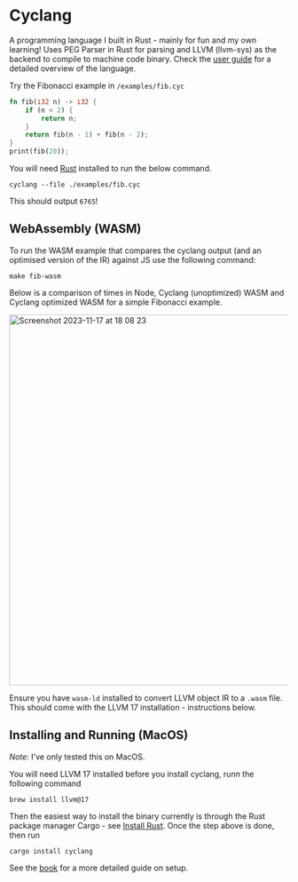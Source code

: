 # Cyclang

A programming language I built in Rust - mainly for fun and my own learning! Uses PEG Parser in Rust for parsing and LLVM (llvm-sys) as the backend to compile to machine code binary. Check the [user guide](https://lyledean1.github.io/cyclang/overview.html) for a detailed overview of the language.

Try the Fibonacci example in `/examples/fib.cyc`

```rust
fn fib(i32 n) -> i32 {
    if (n < 2) {
        return n;
    }
    return fib(n - 1) + fib(n - 2);
}
print(fib(20));
```

You will need [Rust](https://www.rust-lang.org/tools/install) installed to run the below command.

```
cyclang --file ./examples/fib.cyc
```

This should output `6765`! 

## WebAssembly (WASM)  

To run the WASM example that compares the cyclang output (and an optimised version of the IR) against JS use the following command:
```
make fib-wasm
```

Below is a comparison of times in Node, Cyclang (unoptimized) WASM and Cyclang optimized WASM for a simple Fibonacci example. 

<img width="668" alt="Screenshot 2023-11-17 at 18 08 23" src="https://github.com/lyledean1/cyclang/assets/20296911/646f04d6-cc16-4045-b9b7-6e9438e810f6">


Ensure you have `wasm-ld` installed to convert LLVM object IR to a `.wasm` file. This should come with the LLVM 17 installation - instructions below.

##  Installing and Running (MacOS)

*Note*: I've only tested this on MacOS.

You will need LLVM 17 installed before you install cyclang, runn the following command
```
brew install llvm@17
```

Then the easiest way to install the binary currently is through the Rust package manager Cargo - see [Install Rust](https://www.rust-lang.org/tools/install). Once the step above is done, then run 
```
cargo install cyclang
```

See the [book](https://lyledean1.github.io/cyclang/setup.html) for a more detailed guide on setup.

